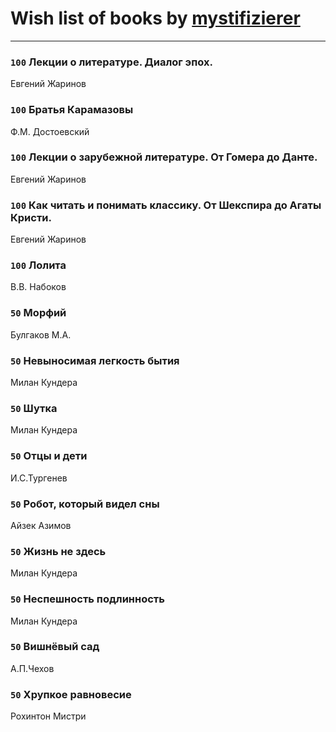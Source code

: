 # Wish list of books by [mystifizierer](https://plus.google.com/u/0/102801145163683583073/)
---

### `100` Лекции о литературе. Диалог эпох.
Евгений Жаринов

### `100` Братья Карамазовы
Ф.М. Достоевский

### `100` Лекции о зарубежной литературе. От Гомера до Данте.
Евгений Жаринов

### `100` Как читать и понимать классику. От Шекспира до Агаты Кристи.
Евгений Жаринов

### `100` Лолита
В.В. Набоков

### `50` Морфий
Булгаков М.А.

### `50` Невыносимая легкость бытия
Милан Кундера

### `50` Шутка
Милан Кундера

### `50` Отцы и дети
И.С.Тургенев

### `50` Робот, который видел сны
Айзек Азимов

### `50` Жизнь не здесь
Милан Кундера

### `50` Неспешность подлинность
Милан Кундера

### `50` Вишнёвый сад
А.П.Чехов

### `50` Хрупкое равновесие
Рохинтон Мистри

